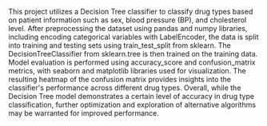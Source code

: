 This project utilizes a Decision Tree classifier to classify drug types based on patient information such as sex, blood pressure (BP), and cholesterol level. After preprocessing the dataset using pandas and numpy libraries, including encoding categorical variables with LabelEncoder, the data is split into training and testing sets using train_test_split from sklearn. The DecisionTreeClassifier from sklearn.tree is then trained on the training data. Model evaluation is performed using accuracy_score and confusion_matrix metrics, with seaborn and matplotlib libraries used for visualization. The resulting heatmap of the confusion matrix provides insights into the classifier's performance across different drug types. Overall, while the Decision Tree model demonstrates a certain level of accuracy in drug type classification, further optimization and exploration of alternative algorithms may be warranted for improved performance.
